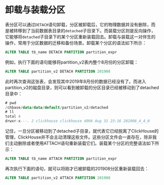 # 卸载与装载分区

表分区可以通过`DETACH`语句卸载，分区被卸载后，它的物理数据并没有删除，而是被转移到了当前数据表目录的`detached`子目录下。而装载分区则是反向操作，它能够将`detached`子目录下的某个分区重新装载回去。卸载与装载这一对伴生的操作，常用于分区数据的迁移和备份场景。卸载某个分区的语法如下所示：

```sql
ALTER TABLE tb_name DETACH PARTITION partition_expr
```

例如，执行下面的语句能够将partition_v2表内整个8月份的分区卸载：

```sql
ALTER TABLE partition_v2 DETACH PARTITION 201908
```

此时再次查询这张表，会发现其中2019年8月份的数据已经没有了。而进入partition_v2的磁盘目录，则可以看到被卸载的分区目录已经被移动到了detached目录中：

```sql
# pwd
/chbase/data/data/default/partition_v2/detached
# ll
total 4
drwxr-x---. 2 clickhouse clickhouse 4096 Aug 31 23:16 201908_4_4_0
```

记住，一旦分区被移动到了detached子目录，就代表它已经脱离了ClickHouse的管理，ClickHouse并不会主动清理这些文件。这些分区文件会一直存在，除非我们主动删除或者使用ATTACH语句重新装载它们。装载某个分区的完整语法如下所示：

```sql
ALTER TABLE tb_name ATTACH PARTITION partition_expr
```

再次执行下面的语句，就可以将刚才已被卸载的201908分区重新装载回去：

```sql
ALTER TABLE partition_v2 ATTACH PARTITION 201908
```
